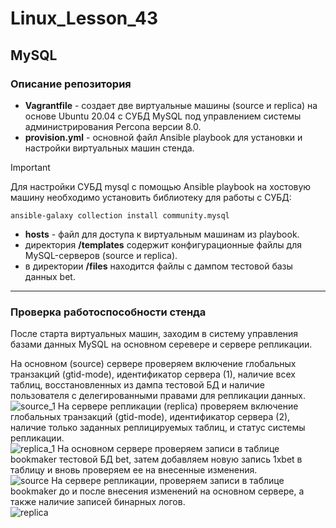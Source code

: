 # Linux_Lesson_43
## MySQL
### Описание репозитория

- **Vagrantfile** - создает две виртуальные машины (source и replica) на основе Ubuntu 20.04 с СУБД MySQL под управлением системы администрирования Percona версии 8.0.
- **provision.yml** - основной файл Ansible playbook для установки и настройки виртуальных машин стенда.
> [!IMPORTANT]
> Для настройки СУБД mysql с помощью Ansible playbook на хостовую машину необходимо установить библиотеку для работы с СУБД:
> 
    ansible-galaxy collection install community.mysql
- **hosts** - файл для доступа к виртуальным машинам из playbook.
- директория **/templates** содержит конфигурационные файлы для MySQL-серверов (source и replica).
- в директории **/files** находится файлы с дампом тестовой базы данных bet.

---
### Проверка работоспособности стенда
После старта виртуальных машин, заходим в систему управления базами данных MySQL на основном серевере и сервере репликации.  

На основном (source) сервере проверяем включение глобальных транзакций (gtid-mode), идентификатор сервера (1), наличие всех таблиц, восстановленных из дампа тестовой БД и наличие пользователя с делегированными правами для репликации данных.  
![source_1](https://github.com/darknetworm/Linux_Lesson_43/assets/82410807/3ddfacb4-e5e2-4e9f-95b7-aed753c1a744)
На сервере репликации (replica) проверяем включение глобальных транзакций (gtid-mode), идентификатор сервера (2), наличие только заданных реплицируемых таблиц, и статус системы репликации.  
![replica_1](https://github.com/darknetworm/Linux_Lesson_43/assets/82410807/33430408-8925-4b9f-90e4-04069bf0f19b)
На основном сервере проверяем записи в таблице bookmaker тестовой БД bet, затем добавляем новую запись 1xbet в таблицу и вновь проверяем ее на внесенные изменения.   
![source](https://github.com/darknetworm/Linux_Lesson_43/assets/82410807/60ad77e2-8e3f-425c-a053-76dc7bc82884)
На сервере репликации, проверяем записи в таблице bookmaker до и после внесения изменений на основном сервере, а также наличие записей бинарных логов.   
![replica](https://github.com/darknetworm/Linux_Lesson_43/assets/82410807/52ad499e-9398-4173-9125-1c995df38962)
